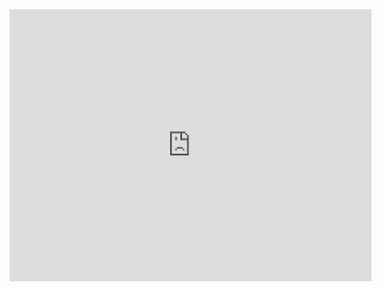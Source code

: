 <script type="text/javascript" src="https://panzi.github.io/Browser-Ponies/basecfg.js" id="browser-ponies-config"></script><script type="text/javascript" src="https://panzi.github.io/Browser-Ponies/browserponies.js" id="browser-ponies-script"></script><script type="text/javascript">/* <![CDATA[ */ (function (cfg) {BrowserPonies.setBaseUrl(cfg.baseurl);BrowserPonies.loadConfig(BrowserPoniesBaseConfig);BrowserPonies.loadConfig(cfg);})({"baseurl":"https://panzi.github.io/Browser-Ponies/","fadeDuration":500,"volume":1,"fps":25,"speed":3,"audioEnabled":false,"showFps":false,"showLoadProgress":true,"speakProbability":0.1,"spawn":{"applejack":1,"fluttershy":1,"pinkie pie":1,"rainbow dash":1,"rarity":1,"twilight sparkle":1},"autostart":true}); /* ]]> */</script>

<iframe src="https://panzi.github.io/Browser-Ponies/ponies-iframe.html#fadeDuration=500&volume=1&fps=25&speed=3&audioEnabled=false&showFps=false&showLoadProgress=true&speakProbability=0.1&spawn.applejack=1&spawn.fluttershy=1&spawn.pinkie%20pie=1&spawn.rainbow%20dash=1&spawn.rarity=1&spawn.twilight%20sparkle=1&paddock=true&grass=true" style="overflow:hidden;border-style:none;margin:0;padding:0;background:transparent;width:640px;480px;" width="640" height="480" frameborder="0" scrolling="no" marginheight="0" marginwidth="0"></iframe>
